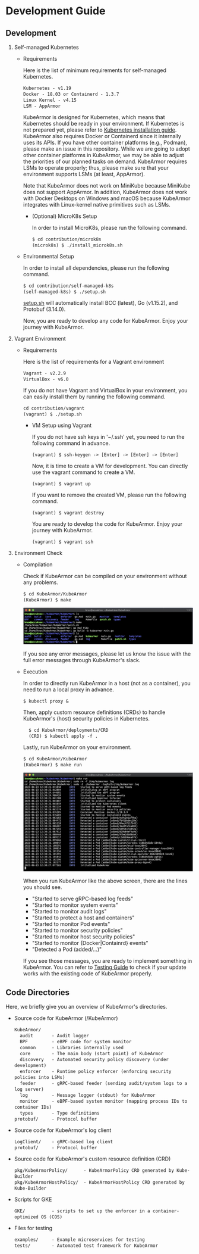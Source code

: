 # Development Guide

## Development

1. Self-managed Kubernetes
   * Requirements

     Here is the list of minimum requirements for self-managed Kubernetes.

     ```text
     Kubernetes - v1.19
     Docker - 18.03 or Containerd - 1.3.7
     Linux Kernel - v4.15
     LSM - AppArmor
     ```

     KubeArmor is designed for Kubernetes, which means that Kubernetes should be ready in your environment. If Kubernetes is not prepared yet, please refer to [Kubernetes installation guide](k8s_installation_guide.md). KubeArmor also requires Docker or Containerd since it internally uses its APIs. If you have other container platforms \(e.g., Podman\), please make an issue in this repository. While we are going to adopt other container platforms in KubeArmor, we may be able to adjust the priorities of our planned tasks on demand. KubeArmor requires LSMs to operate properly; thus, please make sure that your environment supports LSMs \(at least, AppArmor\).

  
     Note that KubeArmor does not work on MiniKube because MiniKube does not support AppArmor. In addition, KubeArmor does not work with Docker Desktops on Windows and macOS because KubeArmor integrates with Linux-kernel native primitives such as LSMs.  


     * \(Optional\) MicroK8s Setup

       In order to install MicroK8s, please run the following command.

       ```text
       $ cd contribution/microk8s
       (microk8s) $ ./install_microk8s.sh
       ```

   * Environmental Setup

     In order to install all dependencies, please run the following command.

     ```text
     $ cd contribution/self-managed-k8s
     (self-managed-k8s) $ ./setup.sh
     ```

     [setup.sh](https://github.com/accuknox/KubeArmor/blob/master/contribution/self-managed-k8s/setup.sh) will automatically install BCC \(latest\), Go \(v1.15.2\), and Protobuf \(3.14.0\).

     Now, you are ready to develop any code for KubeArmor. Enjoy your journey with KubeArmor.  
2. Vagrant Environment
   * Requirements

     Here is the list of requirements for a Vagrant environment

     ```text
     Vagrant - v2.2.9
     VirtualBox - v6.0
     ```

     If you do not have Vagrant and VirtualBox in your environment, you can easily install them by running the following command.

     ```text
     cd contribution/vagrant
     (vagrant) $ ./setup.sh
     ```

     * VM Setup using Vagrant

       If you do not have ssh keys in '~/.ssh' yet, you need to run the following command in advance.

       ```text
       (vagrant) $ ssh-keygen -> [Enter] -> [Enter] -> [Enter]
       ```

       Now, it is time to create a VM for development. You can directly use the vagrant command to create a VM.

       ```text
       (vagrant) $ vagrant up
       ```

       If you want to remove the created VM, please run the following command.

       ```text
       (vagrant) $ vagrant destroy
       ```

       You are ready to develop the code for KubeArmor. Enjoy your journey with KubeArmor.

       ```text
       (vagrant) $ vagrant ssh
       ```

3.  Environment Check
    * Compilation

        Check if KubeArmor can be compiled on your environment without any problems.

        ```text
        $ cd KubeArmor/KubeArmor
        (KubeArmor) $ make
        ```

        ![make](../.gitbook/assets/local_test_make.png)  

        If you see any error messages, please let us know the issue with the full error messages through KubeArmor's slack.

    * Execution

        In order to directly run KubeArmor in a host (not as a container), you need to run a local proxy in advance.

        ```text
        $ kubectl proxy &
        ```

        Then, apply custom resource definitions (CRDs) to handle KubeArmor's (host) security policies in Kubernetes.

        ```text
          $ cd KubeArmor/deployments/CRD
          (CRD) $ kubectl apply -f .
        ```

        Lastly, run KubeArmor on your environment.

        ```text
        $ cd KubeArmor/KubeArmor
        (KubeArmor) $ make run
        ```

        ![make](../.gitbook/assets/local_test_make_run.png)  

        When you run KubeArmor like the above screen, there are the lines you should see.

        - "Started to serve gRPC-based log feeds"
        - "Started to monitor system events"
        - "Started to monitor audit logs"
        - "Started to protect a host and containers"
        - "Started to monitor Pod events"
        - "Started to monitor security policies"
        - "Started to monitor host security policies"
        - "Started to monitor {Docker|Containrd} events"
        - "Detected a Pod (added/...)"

        If you see those messages, you are ready to implement something in KubeArmor. You can refer to [Testing Guide](testing_guide.md) to check if your update works with the existing code of KubeArmor properly.

## Code Directories

Here, we briefly give you an overview of KubeArmor's directories.

* Source code for KubeArmor \(/KubeArmor\)

  ```text
  KubeArmor/
    audit       - Audit logger
    BPF         - eBPF code for system monitor
    common      - Libraries internally used
    core        - The main body (start point) of KubeArmor
    discovery   - Automated security policy discovery (under development)
    enforcer    - Runtime policy enforcer (enforcing security policies into LSMs)
    feeder      - gRPC-based feeder (sending audit/system logs to a log server)
    log         - Message logger (stdout) for KubeArmor
    monitor     - eBPF-based system monitor (mapping process IDs to container IDs)
    types       - Type definitions
  protobuf/     - Protocol buffer
  ```

* Source code for KubeArmor's log client

  ```text
  LogClient/    - gRPC-based log client
  protobuf/     - Protocol buffer
  ```

* Source code for KubeArmor's custom resource definition \(CRD\)

  ```text
  pkg/KubeArmorPolicy/      - KubeArmorPolicy CRD generated by Kube-Builder
  pkg/KubeArmorHostPolicy/  - KubeArmorHostPolicy CRD generated by Kube-Builder
  ```

* Scripts for GKE

  ```text
  GKE/          - scripts to set up the enforcer in a container-optimized OS (COS)
  ```

* Files for testing

  ```text
  examples/     - Example microservices for testing
  tests/        - Automated test framework for KubeArmor
  ```

